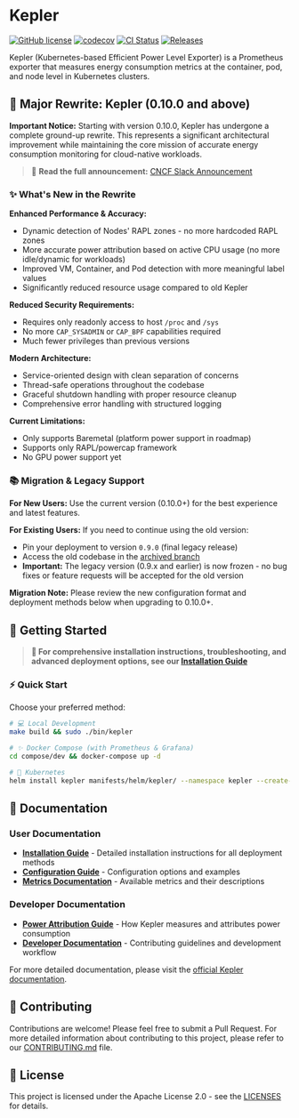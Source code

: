 # Kepler

[![GitHub license](https://img.shields.io/badge/License-Apache%202.0%20%7C%20GPL%202.0%20%7C%20BSD%202-blue.svg)](https://github.com/sustainable-computing-io/kepler/blob/main/LICENSES) [![codecov](https://codecov.io/gh/sustainable-computing-io/kepler/branch/main/graph/badge.svg?token=K9BDX9M86E)](https://codecov.io/gh/sustainable-computing-io/kepler/tree/main) [![CI Status](https://github.com/sustainable-computing-io/kepler/actions/workflows/push.yaml/badge.svg?branch=main)](https://github.com/sustainable-computing-io/kepler/actions/workflows/push.yaml) [![Releases](https://img.shields.io/github/v/tag/sustainable-computing-io/kepler)](https://github.com/sustainable-computing-io/kepler/releases)

Kepler (Kubernetes-based Efficient Power Level Exporter) is a Prometheus exporter that measures energy consumption metrics at the container, pod, and node level in Kubernetes clusters.

## 🚀 Major Rewrite: Kepler (0.10.0 and above)

**Important Notice:** Starting with version 0.10.0, Kepler has undergone a complete ground-up rewrite.
This represents a significant architectural improvement while maintaining the core mission of
accurate energy consumption monitoring for cloud-native workloads.

> 📢 **Read the full announcement:** [CNCF Slack Announcement](https://cloud-native.slack.com/archives/C05QK3KN3HT/p1752049660866519)

### ✨ What's New in the Rewrite

**Enhanced Performance & Accuracy:**

- Dynamic detection of Nodes' RAPL zones - no more hardcoded RAPL zones
- More accurate power attribution based on active CPU usage (no more idle/dynamic for workloads)
- Improved VM, Container, and Pod detection with more meaningful label values
- Significantly reduced resource usage compared to old Kepler

**Reduced Security Requirements:**

- Requires only readonly access to host `/proc` and `/sys`
- No more `CAP_SYSADMIN` or `CAP_BPF` capabilities required
- Much fewer privileges than previous versions

**Modern Architecture:**

- Service-oriented design with clean separation of concerns
- Thread-safe operations throughout the codebase
- Graceful shutdown handling with proper resource cleanup
- Comprehensive error handling with structured logging

**Current Limitations:**

- Only supports Baremetal (platform power support in roadmap)
- Supports only RAPL/powercap framework
- No GPU power support yet

### 📚 Migration & Legacy Support

**For New Users:** Use the current version (0.10.0+) for the best experience and latest features.

**For Existing Users:** If you need to continue using the old version:

- Pin your deployment to version `0.9.0` (final legacy release)
- Access the old codebase in the [archived branch](https://github.com/sustainable-computing-io/kepler/tree/archived)
- **Important:** The legacy version (0.9.x and earlier) is now frozen - no bug fixes or feature requests will be accepted for the old version

**Migration Note:** Please review the new configuration format and deployment methods below when upgrading to 0.10.0+.

## 🚀 Getting Started

> **📖 For comprehensive installation instructions, troubleshooting, and advanced deployment options, see our [Installation Guide](docs/user/installation.md)**

### ⚡ Quick Start

Choose your preferred method:

```bash
# 💻 Local Development
make build && sudo ./bin/kepler

# ✨ Docker Compose (with Prometheus & Grafana)
cd compose/dev && docker-compose up -d

# 🐳 Kubernetes
helm install kepler manifests/helm/kepler/ --namespace kepler --create-namespace
```

## 📖 Documentation

### User Documentation

- **[Installation Guide](docs/user/installation.md)** - Detailed installation instructions for all deployment methods
- **[Configuration Guide](docs/user/configuration.md)** - Configuration options and examples
- **[Metrics Documentation](docs/user/metrics.md)** - Available metrics and their descriptions

### Developer Documentation

- **[Power Attribution Guide](docs/developer/power-attribution-guide.md)** - How Kepler measures and attributes power consumption
- **[Developer Documentation](docs/developer/)** - Contributing guidelines and development workflow

For more detailed documentation, please visit the [official Kepler documentation](https://sustainable-computing.io/kepler/).

## 🤝 Contributing

Contributions are welcome! Please feel free to submit a Pull Request. For more detailed information about contributing to this project, please refer to our [CONTRIBUTING.md](CONTRIBUTING.md) file.

## 📝 License

This project is licensed under the Apache License 2.0 - see the [LICENSES](LICENSES) for details.

